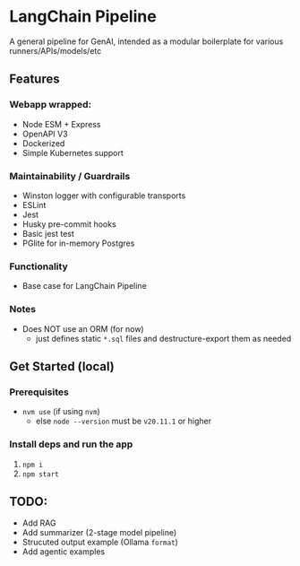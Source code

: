 # LangChain Pipeline
A general pipeline for GenAI, intended as a modular boilerplate for various runners/APIs/models/etc

## Features
### Webapp wrapped:
- Node ESM + Express
- OpenAPI V3
- Dockerized
- Simple Kubernetes support

### Maintainability / Guardrails
- Winston logger with configurable transports
- ESLint
- Jest
- Husky pre-commit hooks
- Basic jest test
- PGlite for in-memory Postgres

### Functionality
- Base case for LangChain Pipeline

### Notes
- Does NOT use an ORM (for now)
  - just defines static `*.sql` files and destructure-export them as needed

## Get Started (local)
### Prerequisites
- `nvm use` (if using `nvm`)
  - else `node --version` must be `v20.11.1` or higher

### Install deps and run the app
1) `npm i`
2) `npm start`

## TODO:
- Add RAG
- Add summarizer (2-stage model pipeline)
- Strucuted output example (Ollama `format`)
- Add agentic examples